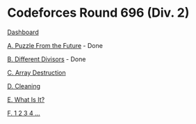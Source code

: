 # Codeforces Round 696 (Div. 2)

[Dashboard](https://codeforces.com/contest/1474)

[A. Puzzle From the Future](https://codeforces.com/contest/1474/problem/A) - Done

[B. Different Divisors](https://codeforces.com/contest/1474/problem/B) - Done

[C. Array Destruction](https://codeforces.com/contest/1474/problem/C)

[D. Cleaning](https://codeforces.com/contest/1474/problem/D)

[E. What Is It?](https://codeforces.com/contest/1474/problem/E)

[F. 1 2 3 4 ...](https://codeforces.com/contest/1474/problem/F)
